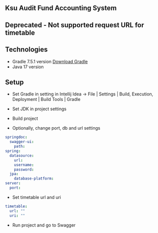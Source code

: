 ## Ksu Audit Fund Accounting System

## Deprecated - Not supported request URL for timetable

## Technologies
* Gradle 7.5.1 version [Download Gradle](https://gradle.org/next-steps/?version=7.5.1&format=bin)
* Java 17 version

## Setup
* Set Gradle in setting in Intellij Idea -> File | Settings | Build, Execution, Deployment | Build Tools | Gradle
* Set JDK in project settings
* Build project

* Optionally, change port, db and url settings
```yaml
springdoc:
  swagger-ui:
    path:
spring:
  datasource:
    url:
    username:
    password:
  jpa:
    database-platform:
server:
  port:
```  

* Set timetable url and uri
```yaml
timetable:
  url: ""
  uri: ""
```
* Run project and go to Swagger
